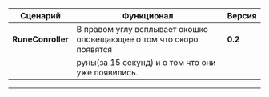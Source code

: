 Сценарий           | Функционал                                                                    | Версия
-------------------|-------------------------------------------------------------------------------|--------
**RuneConroller**  | В правом углу всплывает окошко оповещающее о том что скоро появятся           | **0.2**  
                   | руны(за 15 секунд) и о том что они уже появились.                             |
------------------------------------------------------------------------------------------------------------

